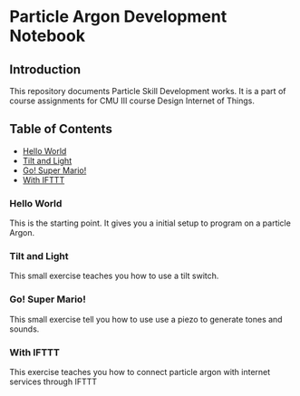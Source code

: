 # Particle Argon Development Notebook

## Introduction 

This repository documents Particle Skill Development works. It is a part of course assignments for CMU III course Design Internet of Things.

## Table of Contents
* [Hello World](https://github.com/arthur-cen/particle_dev#hello-world)
* [Tilt and Light](https://github.com/arthur-cen/particle_dev#tilt-and-light)
* [Go! Super Mario!](https://github.com/arthur-cen/particle_dev#go!-super-mario!)
* [With IFTTT](https://github.com/arthur-cen/particle_dev#with-ifttt)

### Hello World
This is the starting point. It gives you a initial setup to program on a particle Argon.

### Tilt and Light
This small exercise teaches you how to use a tilt switch.

### Go! Super Mario!
This small exercise tell you how to use use a piezo to generate tones and sounds.

### With IFTTT
This exercise teaches you how to connect particle argon with internet services through IFTTT